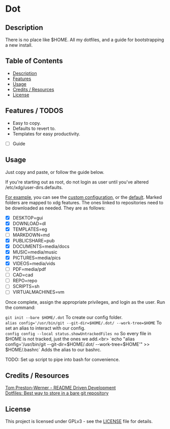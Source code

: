 # Dot 

## Description
There is no place like $HOME. All my dotfiles, and a guide for bootstrapping a new install. 

## Table of Contents

- [Description](#description)
- [Features](#features) 
- [Usage](#usage)
- [Credits / Resources](#credits--resources)
- [License](#license)

## Features / TODOS
+ Easy to copy.
+ Defaults to revert to.
+ Templates for easy productivity.
- [ ] Guide

## Usage
Just copy and paste, or follow the guide below. 

If you're starting out as root, do not login as user until you've altered /etc/xdg/user-dirs.defaults.<br>

[For example](https://myrepos.dev/Randy-Jordan/eg), you can see the [custom configuration](https://myrepos.dev/Randy-Jordan/eg/src/branch/main/xdg/custom_user-dirs), or the [default](https://myrepos.dev/Randy-Jordan/eg/src/branch/main/xdg/user-dirs.defaults).
Marked folders are mapped to xdg features. The ones linked to repositories need to be downloaded as needed. They are as follows:

- [x] DESKTOP=gui
- [x] DOWNLOAD=dl
- [x] TEMPLATES=eg
- [ ] MARKDOWN=md
- [x] PUBLICSHARE=pub
- [x] DOCUMENTS=media/docs
- [x] MUSIC=media/music
- [x] PICTURES=media/pics
- [x] VIDEOS=media/vids
- [ ] PDF=media/pdf
- [ ] CAD=cad
- [ ] REPO=repo
- [ ] SCRIPTS=sh
- [ ] VIRTUALMACHINES=vm

Once complete, assign the appropriate privileges, and login as the user. Run the command:

`git init --bare $HOME/.dot` To create our config folder.<br>
`alias config='/usr/bin/git --git-dir=$HOME/.dot/ --work-tree=$HOME` To set an alias to interact with our config.<br>
`config config --local status.showUntrackedFiles no` So every file in $HOME is not tracked, just the ones we add.<br>
`echo "alias config='/usr/bin/git --git-dir=$HOME/.dot/ --work-tree=$HOME'" >> $HOME/.bashrc` Adds the alias to our bashrc.

TODO: Set up script to pipe into bash for convenience.

## Credits / Resources
[Tom Preston-Werner - README Driven Development](https://tom.preston-werner.com/2010/08/23/readme-driven-development.html)<br>
[Dotfiles: Best way to store in a bare git repository](https://www.atlassian.com/git/tutorials/dotfiles)

## License
This project is licensed under GPLv3 - see the [LICENSE](LICENSE) file for details.

